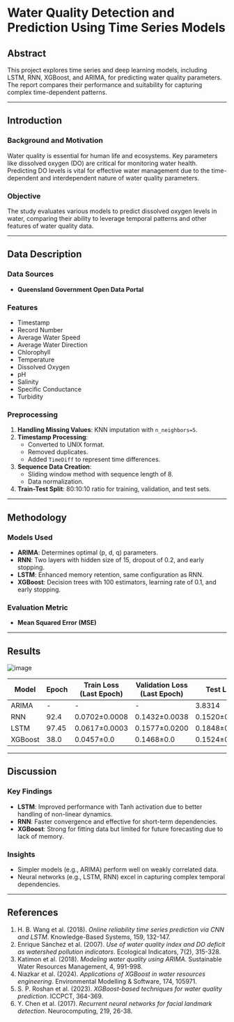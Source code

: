 # Water Quality Detection and Prediction Using Time Series Models

## Abstract
This project explores time series and deep learning models, including LSTM, RNN, XGBoost, and ARIMA, for predicting water quality parameters. The report compares their performance and suitability for capturing complex time-dependent patterns.

---

## Introduction
### Background and Motivation
Water quality is essential for human life and ecosystems. Key parameters like dissolved oxygen (DO) are critical for monitoring water health. Predicting DO levels is vital for effective water management due to the time-dependent and interdependent nature of water quality parameters.

### Objective
The study evaluates various models to predict dissolved oxygen levels in water, comparing their ability to leverage temporal patterns and other features of water quality data.

---

## Data Description
### Data Sources
- **Queensland Government Open Data Portal**

### Features
- Timestamp
- Record Number
- Average Water Speed
- Average Water Direction
- Chlorophyll
- Temperature
- Dissolved Oxygen
- pH
- Salinity
- Specific Conductance
- Turbidity

### Preprocessing
1. **Handling Missing Values**: KNN imputation with `n_neighbors=5`.
2. **Timestamp Processing**:
   - Converted to UNIX format.
   - Removed duplicates.
   - Added `TimeDiff` to represent time differences.
3. **Sequence Data Creation**:
   - Sliding window method with sequence length of 8.
   - Data normalization.
4. **Train-Test Split**: 80:10:10 ratio for training, validation, and test sets.

---

## Methodology
### Models Used
- **ARIMA**: Determines optimal (p, d, q) parameters.
- **RNN**: Two layers with hidden size of 15, dropout of 0.2, and early stopping.
- **LSTM**: Enhanced memory retention, same configuration as RNN.
- **XGBoost**: Decision trees with 100 estimators, learning rate of 0.1, and early stopping.

### Evaluation Metric
- **Mean Squared Error (MSE)**

---

## Results
![image](https://github.com/user-attachments/assets/ecfba0f7-f7c2-4dec-b757-00a43367936f)

| Model   | Epoch | Train Loss (Last Epoch) | Validation Loss (Last Epoch) | Test Loss  |
|---------|-------|--------------------------|-------------------------------|------------|
| ARIMA   | -     | -                        | -                             | 3.8314     |
| RNN     | 92.4  | 0.0702±0.0008          | 0.1432±0.0038               | 0.1520±0.0086 |
| LSTM    | 97.45 | 0.0617±0.0003          | 0.1577±0.0200               | 0.1848±0.0554 |
| XGBoost | 38.0  | 0.0457±0.0            | 0.1468±0.0                 | 0.1524±0.0    |

---

## Discussion
### Key Findings
- **LSTM**: Improved performance with Tanh activation due to better handling of non-linear dynamics.
- **RNN**: Faster convergence and effective for short-term dependencies.
- **XGBoost**: Strong for fitting data but limited for future forecasting due to lack of memory.

### Insights
- Simpler models (e.g., ARIMA) perform well on weakly correlated data.
- Neural networks (e.g., LSTM, RNN) excel in capturing complex temporal dependencies.

---

## References
1. H. B. Wang et al. (2018). *Online reliability time series prediction via CNN and LSTM*. Knowledge-Based Systems, 159, 132-147.
2. Enrique Sánchez et al. (2007). *Use of water quality index and DO deficit as watershed pollution indicators*. Ecological Indicators, 7(2), 315-328.
3. Katimon et al. (2018). *Modeling water quality using ARIMA*. Sustainable Water Resources Management, 4, 991-998.
4. Niazkar et al. (2024). *Applications of XGBoost in water resources engineering*. Environmental Modelling & Software, 174, 105971.
5. S. P. Roshan et al. (2023). *XGBoost-based techniques for water quality prediction*. ICCPCT, 364-369.
6. Y. Chen et al. (2017). *Recurrent neural networks for facial landmark detection*. Neurocomputing, 219, 26-38.

